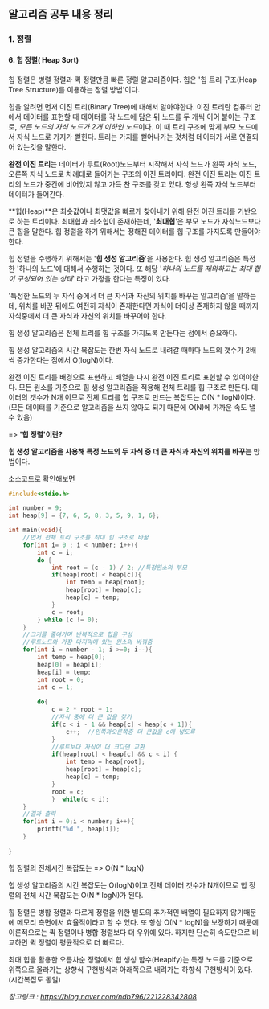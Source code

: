 ## 알고리즘 공부 내용 정리

### 1. 정렬

#### 6. 힙 정렬( Heap Sort)

힙 정렬은 병렬 정렬과 퀵 정렬만큼 빠른 정렬 알고리즘이다. 힙은 '힙 트리 구조(Heap Tree Structure)를 이용하는 정렬 방법'이다.

힙을 알려면 먼저 이진 트리(Binary Tree)에 대해서 알아야한다. 이진 트리란 컴퓨터 안에서 데이터를 표현할 때 데이터를 각 노드에 담은 뒤 노드를 두 개씩 이어 붙이는 구조로, *모든 노드의 자식 노드가 2개 이하인 노드*이다. 이 때 트리 구조에 맞게 부모 노드에서 자식 노드로 가지가 뻗힌다. 트리는 가지를 뻗어나가는 것처럼 데이터가 서로 연결되어 있는것을 말한다.

**완전 이진 트리**는 데이터가 루트(Root)노드부터 시작해서 자식 노드가 왼쪽 자식 노드, 오른쪽 자식 노드로 차례대로 들어가는 구조의 이진 트리이다. 완전 이진 트리는 이진 트리의 노드가 중간에 비어있지 않고 가득 찬 구조를 갖고 있다. 항상 왼쪽 자식 노드부터 데이터가 들어간다.

**힙(Heap)**은 최솟값이나 최댓값을 빠르게 찾아내기 위해 완전 이진 트리를 기반으로 하는 트리이다. 최대힙과 최소힙이 존재하는데, '**최대힙**'은 부모 노드가 자식노드보다 큰 힙을 말한다. 힙 정렬을 하기 위해서는 정해진 데이터를 힙 구조를 가지도록 만들어야한다. 

힙 정렬을 수행하기 위해서는 '**힙 생성 알고리즘**'을 사용한다. 힙 생성 알고리즘은 특정한 '하나의 노드'에 대해서 수행하는 것이다. 또 해당 '*하나의 노드를 제외하고는 최대 힙이 구성되어 있는 상태*' 라고 가정을 한다는 특징이 있다. 

'특정한 노드의 두 자식 중에서 더 큰 자식과 자신의 위치를 바꾸는 알고리즘'을 말하는데, 위치를 바꾼 뒤에도 여전히 자식이 존재한다면 자식이 더이상 존재하지 않을 때까지 자식중에서 더 큰 자식과 자신의 위치를 바꾸어야 한다. 

힙 생성 알고리즘은 전체 트리를 힙 구조를 가지도록 만든다는 점에서 중요하다. 

힙 생성 알고리즘의 시간 복잡도는 한번 자식 노드로 내려갈 때마다 노드의 갯수가 2배씩 증가한다는 점에서 O(logN)이다. 

완전 이진 트리를 배경으로 표현하고 배열을 다시 완전 이진 트리로 표현할 수 있어야한다. 모든 원소를 기준으로 힙 생성 알고리즘을 적용해 전체 트리를 힙 구조로 만든다. 데이터의 갯수가 N개 이므로 전체 트리를 힙 구조로 만드는 복잡도는 O(N * logN)이다. (모든 데이터를 기준으로 알고리즘을 쓰지 않아도 되기 때문에 O(N)에 가까운 속도 낼 수 있음)



=> **'힙 정렬'이란?**

**힙 생성 알고리즘을 사용해 특정 노드의 두 자식 중 더 큰 자식과 자신의 위치를 바꾸는** 방법이다.

소스코드로 확인해보면

```c++
#include<stdio.h>

int number = 9;
int heap[9] = {7, 6, 5, 8, 3, 5, 9, 1, 6};

int main(void){
	//먼저 전체 트리 구조를 최대 힙 구조로 바꿈 
	for(int i= 0 ; i < number; i++){
		int c = i;
		do {
			int root = (c - 1) / 2; //특정원소의 부모
			if(heap[root] < heap[c]){
				int temp = heap[root];
				heap[root] = heap[c];
				heap[c] = temp;
			} 
			c = root;
		} while (c != 0);
	}
	//크기를 줄여가며 반복적으로 힙을 구성
	//루트노드와 가장 마지막에 있는 원소와 바꿔줌 
	for(int i = number - 1; i >=0; i--){
		int temp = heap[0];
		heap[0] = heap[i];
		heap[i] = temp;
		int root = 0;
		int c = 1;
		 
		do{
			c = 2 * root + 1;
			//자식 중에 더 큰 값을 찾기 
			if(c < i - 1 && heap[c] < heap[c + 1]){
				c++;  //왼쪽과오른쪽중 더 큰값을 c에 넣도록 
			} 
			//루트보다 자식이 더 크다면 교환
			if(heap[root] < heap[c] && c < i) {
				int temp = heap[root];
				heap[root] = heap[c];
				heap[c] = temp;
			}
			root = c;
			}  while(c < i);
	}  
	//결과 출력
	for(int i = 0;i < number; i++){
		printf("%d ", heap[i]);
	} 
	
}
```



힙 정렬의 전체시간 복잡도는 => O(N * logN)

힙 생성 알고리즘의 시간 복잡도는 O(logN)이고 전체 데이터 갯수가 N개이므로 힙 정렬의 전체 시간 복잡도는 O(N * logN)가 된다. 

힙 정렬은 병합 정렬과 다르게 정렬을 위한 별도의 추가적인 배열이 필요하지 않기때문에 메모리 측면에서 효율적이라고 할 수 있다. 또 항상 O(N * logN)을 보장하기 때문에 이론적으로는 퀵 정렬이나 병합 정렬보다 더 우위에 있다. 하지만 단순히 속도만으로 비교하면 퀵 정렬이 평균적으로 더 빠르다.



최대 힙을 활용한 오름차순 정렬에서 힙 생성 함수(Heapify)는 특정 노드를 기준으로 위쪽으로 올라가는 상향식 구현방식과 아래쪽으로 내려가는 하향식 구현방식이 있다.(시간복잡도 동일)





*참고링크 : https://blog.naver.com/ndb796/221228342808*